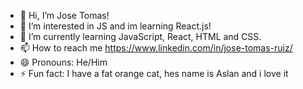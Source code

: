 - 👋 Hi, I’m Jose Tomas!
- 👀 I’m interested in JS and im learning React.js!
- 🌱 I’m currently learning JavaScript, React, HTML and CSS.
- 📫 How to reach me https://www.linkedin.com/in/jose-tomas-ruiz/
- 😄 Pronouns: He/Him
- ⚡ Fun fact: I have a fat orange cat, hes name is Aslan and i love it

<!---
Xtremono/Xtremono is a ✨ special ✨ repository because its `README.md` (this file) appears on your GitHub profile.
You can click the Preview link to take a look at your changes.
--->
